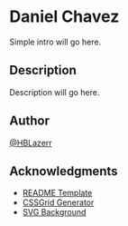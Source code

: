 # Daniel Chavez

Simple intro will go here.

## Description

Description will go here.

## Author

[@HBLazerr](https://github.com/HBLazerr)

## Acknowledgments

* [README Template](https://gist.github.com/DomPizzie/7a5ff55ffa9081f2de27c315f5018afc)
* [CSSGrid Generator](https://cssgridgenerator.io/)
* [SVG Background](https://www.svgbackgrounds.com/set/free-svg-backgrounds-and-patterns/)